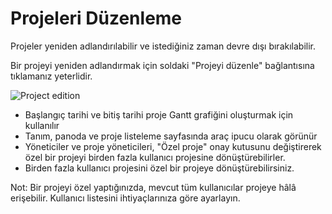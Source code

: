 Projeleri Düzenleme
================

Projeler yeniden adlandırılabilir ve istediğiniz zaman devre dışı bırakılabilir.

Bir projeyi yeniden adlandırmak için soldaki "Projeyi düzenle" bağlantısına tıklamanız yeterlidir.

![Project edition](screenshots/project-edition.png)

- Başlangıç tarihi ve bitiş tarihi proje Gantt grafiğini oluşturmak için kullanılır
- Tanım, panoda ve proje listeleme sayfasında araç ipucu olarak görünür
- Yöneticiler ve proje yöneticileri, "Özel proje" onay kutusunu değiştirerek özel bir projeyi birden fazla kullanıcı projesine dönüştürebilirler.
- Birden fazla kullanıcı projesini özel bir projeye dönüştürebilirsiniz.

Not: Bir projeyi özel yaptığınızda, mevcut tüm kullanıcılar projeye hâlâ erişebilir. Kullanıcı listesini ihtiyaçlarınıza göre ayarlayın.
